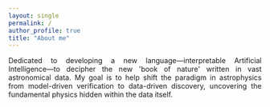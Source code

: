 ```yaml
---
layout: single
permalink: /
author_profile: true
title: "About me"
---
```




<p style="
  text-align: justify;
  text-justify: inter-word;
  hyphens: auto;
  -webkit-hyphens: auto;
  -ms-hyphens: auto;
  overflow-wrap: anywhere;
  word-break: normal;
">
Dedicated to developing a new language—interpretable Artificial Intelligence—to decipher the new 'book of nature' written in vast astronomical data. My goal is to help shift the paradigm in astrophysics from model-driven verification to data-driven discovery, uncovering the fundamental physics hidden within the data itself.
</p>





<!-- A data-driven personal website
======
test -->
